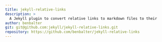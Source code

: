 ```yaml
---
title: jekyll-relative-links
description: >
  A Jekyll plugin to convert relative links to markdown files to their rendered equivalents.
author: benbalter
git: git@github.com:jekyll/jekyll-relative-links.git
repository: https://github.com/benbalter/jekyll-relative-links
---
```

